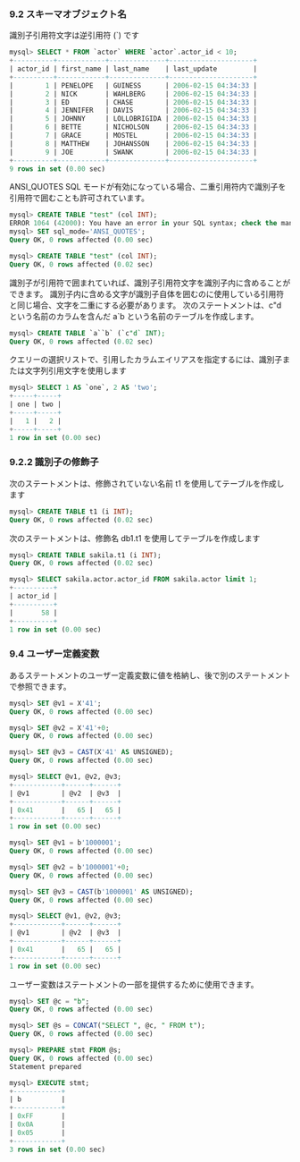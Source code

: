 ### 9.2 スキーマオブジェクト名
識別子引用符文字は逆引用符 (`) です
```sql
mysql> SELECT * FROM `actor` WHERE `actor`.actor_id < 10;
+----------+------------+--------------+---------------------+
| actor_id | first_name | last_name    | last_update         |
+----------+------------+--------------+---------------------+
|        1 | PENELOPE   | GUINESS      | 2006-02-15 04:34:33 |
|        2 | NICK       | WAHLBERG     | 2006-02-15 04:34:33 |
|        3 | ED         | CHASE        | 2006-02-15 04:34:33 |
|        4 | JENNIFER   | DAVIS        | 2006-02-15 04:34:33 |
|        5 | JOHNNY     | LOLLOBRIGIDA | 2006-02-15 04:34:33 |
|        6 | BETTE      | NICHOLSON    | 2006-02-15 04:34:33 |
|        7 | GRACE      | MOSTEL       | 2006-02-15 04:34:33 |
|        8 | MATTHEW    | JOHANSSON    | 2006-02-15 04:34:33 |
|        9 | JOE        | SWANK        | 2006-02-15 04:34:33 |
+----------+------------+--------------+---------------------+
9 rows in set (0.00 sec)
```
ANSI_QUOTES SQL モードが有効になっている場合、二重引用符内で識別子を引用符で囲むことも許可されています。
```sql
mysql> CREATE TABLE "test" (col INT);
ERROR 1064 (42000): You have an error in your SQL syntax; check the manual that corresponds to your MySQL server version for the right syntax to use near '"test" (col INT)' at line 1
mysql> SET sql_mode='ANSI_QUOTES';
Query OK, 0 rows affected (0.00 sec)

mysql> CREATE TABLE "test" (col INT);
Query OK, 0 rows affected (0.02 sec)
```
識別子が引用符で囲まれていれば、識別子引用符文字を識別子内に含めることができます。 識別子内に含める文字が識別子自体を囲むのに使用している引用符と同じ場合、文字を二重にする必要があります。 次のステートメントは、c"d という名前のカラムを含んだ a`b という名前のテーブルを作成します。
```sql
mysql> CREATE TABLE `a``b` (`c"d` INT);
Query OK, 0 rows affected (0.02 sec)
```
クエリーの選択リストで、引用したカラムエイリアスを指定するには、識別子または文字列引用文字を使用します
```sql
mysql> SELECT 1 AS `one`, 2 AS 'two';
+-----+-----+
| one | two |
+-----+-----+
|   1 |   2 |
+-----+-----+
1 row in set (0.00 sec)
```

### 9.2.2 識別子の修飾子
次のステートメントは、修飾されていない名前 t1 を使用してテーブルを作成します
```sql
mysql> CREATE TABLE t1 (i INT);
Query OK, 0 rows affected (0.02 sec)
```
次のステートメントは、修飾名 db1.t1 を使用してテーブルを作成します
```sql
mysql> CREATE TABLE sakila.t1 (i INT);
Query OK, 0 rows affected (0.02 sec)

mysql> SELECT sakila.actor.actor_id FROM sakila.actor limit 1;
+----------+
| actor_id |
+----------+
|       58 |
+----------+
1 row in set (0.00 sec)
```

### 9.4 ユーザー定義変数
あるステートメントのユーザー定義変数に値を格納し、後で別のステートメントで参照できます。
```sql
mysql> SET @v1 = X'41';
Query OK, 0 rows affected (0.00 sec)

mysql> SET @v2 = X'41'+0;
Query OK, 0 rows affected (0.00 sec)

mysql> SET @v3 = CAST(X'41' AS UNSIGNED);
Query OK, 0 rows affected (0.00 sec)

mysql> SELECT @v1, @v2, @v3;
+------------+------+------+
| @v1        | @v2  | @v3  |
+------------+------+------+
| 0x41       |   65 |   65 |
+------------+------+------+
1 row in set (0.00 sec)

mysql> SET @v1 = b'1000001';
Query OK, 0 rows affected (0.00 sec)

mysql> SET @v2 = b'1000001'+0;
Query OK, 0 rows affected (0.00 sec)

mysql> SET @v3 = CAST(b'1000001' AS UNSIGNED);
Query OK, 0 rows affected (0.00 sec)

mysql> SELECT @v1, @v2, @v3;
+------------+------+------+
| @v1        | @v2  | @v3  |
+------------+------+------+
| 0x41       |   65 |   65 |
+------------+------+------+
1 row in set (0.00 sec)
```

ユーザー変数はステートメントの一部を提供するために使用できます。
```sql
mysql> SET @c = "b";
Query OK, 0 rows affected (0.00 sec)

mysql> SET @s = CONCAT("SELECT ", @c, " FROM t");
Query OK, 0 rows affected (0.00 sec)

mysql> PREPARE stmt FROM @s;
Query OK, 0 rows affected (0.00 sec)
Statement prepared

mysql> EXECUTE stmt;
+------------+
| b          |
+------------+
| 0xFF       |
| 0x0A       |
| 0x05       |
+------------+
3 rows in set (0.00 sec)
```